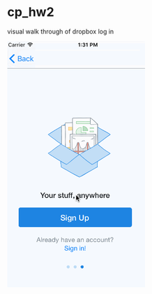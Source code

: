 # cp_hw2

visual walk through of dropbox log in 

![alt tag](https://github.com/cheeriocheng/cp_hw2/blob/master/demo1.gif)
